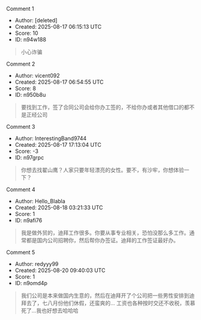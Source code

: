 Comment 1

- Author: [deleted]
- Created: 2025-08-17 06:15:13 UTC
- Score: 10
- ID: n94w188

> 小心诈骗

Comment 2

- Author: vicent092
- Created: 2025-08-17 06:54:55 UTC
- Score: 8
- ID: n950b8u

> 要找到工作，签了合同公司会给你办工签的，不给你办或者其他借口的都不是正经公司

Comment 3

- Author: InterestingBand9744
- Created: 2025-08-17 17:13:04 UTC
- Score: -3
- ID: n97grpc

> 你想去找翟山鹰？人家只要年轻漂亮的女性。要不，有沙牢，你想体验一下？

Comment 4

- Author: Hello_Blabla
- Created: 2025-08-18 03:21:33 UTC
- Score: 1
- ID: n9afi76

> 我是做外贸的，迪拜工作很多。你要从事专业相关，恐怕没那么多工作。通常都是国内公司招聘你，然后帮你办签证。迪拜的工作签证最好办。

Comment 5

- Author: redyyy99
- Created: 2025-08-20 09:40:03 UTC
- Score: 1
- ID: n9omd4p

> 我们公司是本来做国内生意的，然后在迪拜开了个公司把一些男性安排到迪拜去了，七八月份他们休假，还蛮爽的... 工资也各种按时交还不收税，羡慕死了...我也好想去哈哈哈
